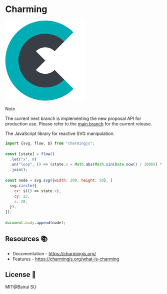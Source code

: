 # Charming

<img src="./img/logo.svg" width="256" alt="logo">

> [!NOTE]
> The current next branch is implementing the new proposal API for production use. Please refer to the [main branch](https://github.com/charming-art/charming/tree/main) for the current release.

The JavaScript library for reactive SVG manipulation.

```js
import {svg, flow, $} from "charmingjs";

const [state] = flow()
  .let("x", 0)
  .on("loop", () => (state.x = Math.abs(Math.sin(Date.now() / 1000)) * 200))
  .join();

const node = svg.svg({width: 200, height: 50}, [
  svg.circle({
    cx: $(() => state.x),
    cy: 25,
    r: 20,
  }),
]);

document.body.append(node);
```

## Resources 📚

- Documentation - https://charmingjs.org/
- Features - https://charmingjs.org/what-is-charming

## License 📄

MIT@Bairui SU
